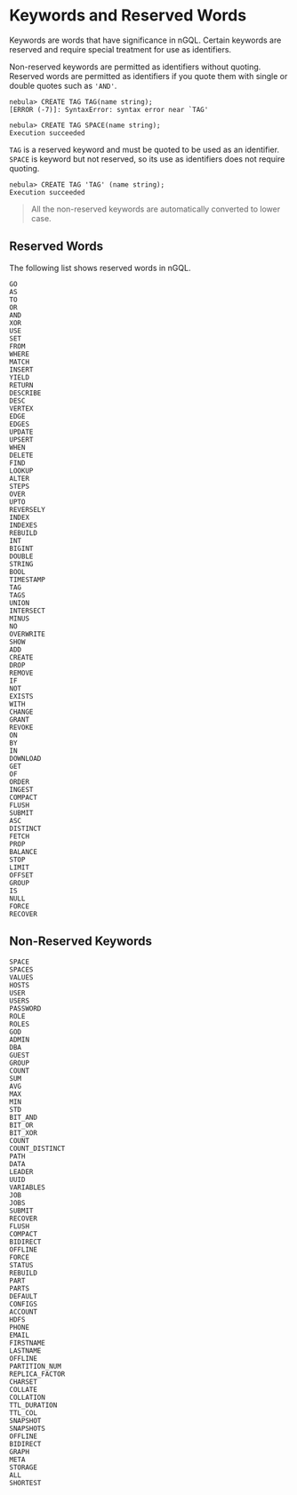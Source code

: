 # Keywords and Reserved Words

Keywords are words that have significance in nGQL. Certain keywords are reserved and require special treatment for use as identifiers.

Non-reserved keywords are permitted as identifiers without quoting. Reserved words are permitted as identifiers if you quote them with single or double quotes such as `'AND'`.

```ngql
nebula> CREATE TAG TAG(name string);
[ERROR (-7)]: SyntaxError: syntax error near `TAG'

nebula> CREATE TAG SPACE(name string);
Execution succeeded
```

`TAG` is a reserved keyword and must be quoted to be used as an identifier. `SPACE` is keyword but not reserved, so its use as identifiers does not require quoting.

```ngql
nebula> CREATE TAG 'TAG' (name string);
Execution succeeded
```

> All the non-reserved keywords are automatically converted to lower case.

## Reserved Words

The following list shows reserved words in nGQL.

```ngql
GO
AS
TO
OR
AND
XOR
USE
SET
FROM
WHERE
MATCH
INSERT
YIELD
RETURN
DESCRIBE
DESC
VERTEX
EDGE
EDGES
UPDATE
UPSERT
WHEN
DELETE
FIND
LOOKUP
ALTER
STEPS
OVER
UPTO
REVERSELY
INDEX
INDEXES
REBUILD
INT
BIGINT
DOUBLE
STRING
BOOL
TIMESTAMP
TAG
TAGS
UNION
INTERSECT
MINUS
NO
OVERWRITE
SHOW
ADD
CREATE
DROP
REMOVE
IF
NOT
EXISTS
WITH
CHANGE
GRANT
REVOKE
ON
BY
IN
DOWNLOAD
GET
OF
ORDER
INGEST
COMPACT
FLUSH
SUBMIT
ASC
DISTINCT
FETCH
PROP
BALANCE
STOP
LIMIT
OFFSET
GROUP
IS
NULL
FORCE
RECOVER
```

## Non-Reserved Keywords

```ngql
SPACE
SPACES
VALUES
HOSTS
USER
USERS
PASSWORD
ROLE
ROLES
GOD
ADMIN
DBA
GUEST
GROUP
COUNT
SUM
AVG
MAX
MIN
STD
BIT_AND
BIT_OR
BIT_XOR
COUNT
COUNT_DISTINCT
PATH
DATA
LEADER
UUID
VARIABLES
JOB
JOBS
SUBMIT
RECOVER
FLUSH
COMPACT
BIDIRECT
OFFLINE
FORCE
STATUS
REBUILD
PART
PARTS
DEFAULT
CONFIGS
ACCOUNT
HDFS
PHONE
EMAIL
FIRSTNAME
LASTNAME
OFFLINE
PARTITION_NUM
REPLICA_FACTOR
CHARSET
COLLATE
COLLATION
TTL_DURATION
TTL_COL
SNAPSHOT
SNAPSHOTS
OFFLINE
BIDIRECT
GRAPH
META
STORAGE
ALL
SHORTEST
```
